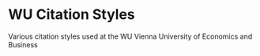 # WU Citation Styles

Various citation styles used at the WU Vienna University of Economics and Business
